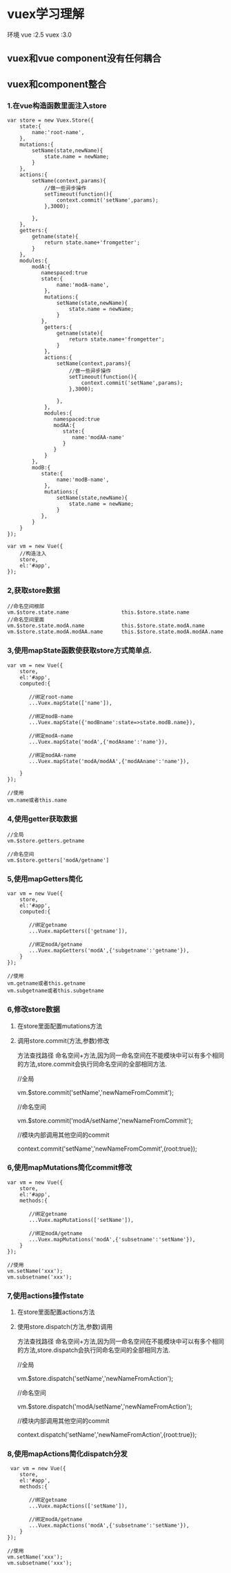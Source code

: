 # vuex学习理解

环境
vue  :2.5
vuex :3.0
 
## vuex和vue component没有任何耦合

## vuex和component整合
   
### 1.在vue构造函数里面注入store
    
	var store = new Vuex.Store({
		state:{
			name:'root-name',
		},
		mutations:{
			setName(state,newName){
				state.name = newName;
			}
		},
		actions:{
          	setName(context,params){
                //做一些异步操作
				setTimeout(function(){
					context.commit('setName',params);
				},3000);
				
			},
		},
        getters:{
		    getname(state){
				return state.name+'fromgetter';
			}
		},
		modules:{
           	modA:{
               namespaced:true
               state:{
					name:'modA-name',
				},
				mutations:{
					setName(state,newName){
						state.name = newName;
					}
			   },
		        getters:{
				    getname(state){
						return state.name+'fromgetter';
					}
				},
				actions:{
		          	setName(context,params){
		                //做一些异步操作
						setTimeout(function(){
							context.commit('setName',params);
						},3000);
						
					},
				},
				modules:{
                   namespaced:true
				   modAA:{
				      state:{
					     name:'modAA-name'
					  }
				   }
				}
			},
			modB:{
               state:{
					name:'modB-name',
				},
				mutations:{
					setName(state,newName){
						state.name = newName;
					}
			   },
			}
		}
	});
    
	var vm = new Vue({
		//构造注入
		store,
		el:'#app',
	});

### 2,获取store数据
    
	//命名空间根部
	vm.$store.state.name                 this.$store.state.name 
	//命名空间里面
	vm.$store.state.modA.name            this.$store.state.modA.name  
	vm.$store.state.modA.modAA.name      this.$store.state.modA.modAA.name

### 3,使用mapState函数使获取store方式简单点.
   
	var vm = new Vue({
		store,
		el:'#app',
        computed:{

           //绑定root-name
           ...Vuex.mapState(['name']),

           //绑定modB-name
		   ...Vuex.mapState({'modBname':state=>state.modB.name}),
			
		   //绑定modA-name
		   ...Vuex.mapState('modA',{'modAname':'name'}),

		   //绑定modAA-name
		   ...Vuex.mapState('modA/modAA',{'modAAname':'name'}),
 
		}
	});

	//使用
	vm.name或者this.name


### 4,使用getter获取数据
	
	//全局
	vm.$store.getters.getname
	
	//命名空间
	vm.$store.getters['modA/getname']


### 5,使用mapGetters简化

	var vm = new Vue({
		store,
		el:'#app',
        computed:{

           //绑定getname
           ...Vuex.mapGetters(['getname']),

           //绑定modA/getname
		   ...Vuex.mapGetters('modA',{'subgetname':'getname'}),
		}
	});

	//使用
	vm.getname或者this.getname
    vm.subgetname或者this.subgetname



### 6,修改store数据

1. 在store里面配置mutations方法
2. 调用store.commit(方法,参数)修改
    
   方法查找路径 命名空间+方法,因为同一命名空间在不能模块中可以有多个相同的方法,store.commit会执行同命名空间的全部相同方法.

	//全局

	vm.$store.commit('setName','newNameFromCommit');
	
    //命名空间

    vm.$store.commit('modA/setName','newNameFromCommit');

	//模块内部调用其他空间的commit

	context.commit('setName','newNameFromCommit',{root:true});

    
    

### 6,使用mapMutations简化commit修改

    var vm = new Vue({
		store,
		el:'#app',
        methods:{

           //绑定getname
           ...Vuex.mapMutations(['setName']),

           //绑定modA/getname
		   ...Vuex.mapMutations('modA',{'subsetname':'setName'}),
		}
	});

	//使用
	vm.setName('xxx');
    vm.subsetname('xxx');

### 7,使用actions操作state
1. 在store里面配置actions方法
2. 使用store.dispatch(方法,参数)调用
    
   方法查找路径 命名空间+方法,因为同一命名空间在不能模块中可以有多个相同的方法,store.dispatch会执行同命名空间的全部相同方法.

	//全局

	vm.$store.dispatch('setName','newNameFromAction');
	
    //命名空间

    vm.$store.dispatch('modA/setName','newNameFromAction');

	//模块内部调用其他空间的commit

	context.dispatch('setName','newNameFromAction',{root:true});


### 8,使用mapActions简化dispatch分发
	 var vm = new Vue({
		store,
		el:'#app',
        methods:{

           //绑定getname
           ...Vuex.mapActions(['setName']),

           //绑定modA/getname
		   ...Vuex.mapActions('modA',{'subsetname':'setName'}),
		}
	});

	//使用
	vm.setName('xxx');
    vm.subsetname('xxx');